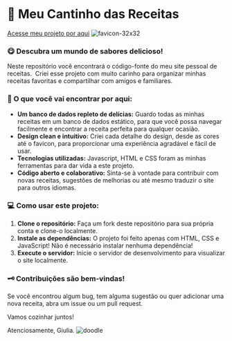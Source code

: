 # 📖 Meu Cantinho das Receitas 
[Acesse meu projeto por aqui](https://iamthatgiulia.github.io/my-recipe-book/) ![favicon-32x32](https://github.com/user-attachments/assets/f25a3cef-4d28-4a26-ba81-dc38e48bee59)
### **😋 Descubra um mundo de sabores delicioso!** 

Neste repositório você encontrará o código-fonte do meu site pessoal de receitas. ‍ Criei esse projeto com muito carinho para organizar minhas receitas favoritas e compartilhar com amigos e familiares. 

### **🔭 O que você vai encontrar por aqui:**

* **Um banco de dados repleto de delícias:**   Guardo todas as minhas receitas em um banco de dados estático, para que você possa navegar facilmente e encontrar a receita perfeita para qualquer ocasião.
* **Design clean e intuitivo:**   Criei cada detalhe do design, desde as cores até o favicon, para proporcionar uma experiência agradável e fácil de usar.
* **Tecnologias utilizadas:**   Javascript, HTML e CSS foram as minhas ferramentas para dar vida a este projeto. 
* **Código aberto e colaborativo:**   Sinta-se à vontade para contribuir com novas receitas, sugestões de melhorias ou até mesmo traduzir o site para outros idiomas.

### **💻 Como usar este projeto:**

1. **Clone o repositório:** Faça um fork deste repositório para sua própria conta e clone-o localmente.
2. **Instale as dependências:** O projeto foi feito apenas com HTML, CSS e JavaScript! Não é necessário instalar nenhuma dependência!
3. **Execute o servidor:** Inicie o servidor de desenvolvimento para visualizar o site localmente.

### **🗝️ Contribuições são bem-vindas!** 
Se você encontrou algum bug, tem alguma sugestão ou quer adicionar uma nova receita, abra um issue ou um pull request. 

Vamos cozinhar juntos!

Atenciosamente, Giulia.
![doodle](https://github.com/user-attachments/assets/7b896678-d587-49d0-997f-ae20c5b294cc)
